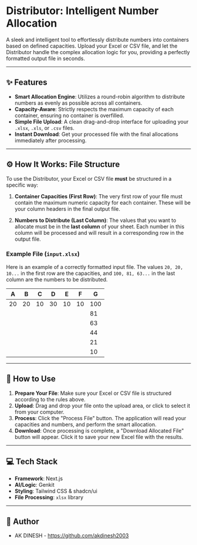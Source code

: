 # Distributor: Intelligent Number Allocation

A sleek and intelligent tool to effortlessly distribute numbers into containers based on defined capacities. Upload your Excel or CSV file, and let the Distributor handle the complex allocation logic for you, providing a perfectly formatted output file in seconds.

---

## ✨ Features

*   **Smart Allocation Engine**: Utilizes a round-robin algorithm to distribute numbers as evenly as possible across all containers.
*   **Capacity-Aware**: Strictly respects the maximum capacity of each container, ensuring no container is overfilled.
*   **Simple File Upload**: A clean drag-and-drop interface for uploading your `.xlsx`, `.xls`, or `.csv` files.
*   **Instant Download**: Get your processed file with the final allocations immediately after processing.

---

## ⚙️ How It Works: File Structure

To use the Distributor, your Excel or CSV file **must** be structured in a specific way:

1.  **Container Capacities (First Row)**: The very first row of your file must contain the maximum numeric capacity for each container. These will be your column headers in the final output file.

2.  **Numbers to Distribute (Last Column)**: The values that you want to allocate must be in the **last column** of your sheet. Each number in this column will be processed and will result in a corresponding row in the output file.

### Example File (`input.xlsx`)

Here is an example of a correctly formatted input file. The values `20, 20, 10...` in the first row are the capacities, and `100, 81, 63...` in the last column are the numbers to be distributed.

| A  | B  | C  | D  | E  | F  | G   |
|----|----|----|----|----|----|-----|
| 20 | 20 | 10 | 30 | 10 | 10 | 100 |
|    |    |    |    |    |    | 81  |
|    |    |    |    |    |    | 63  |
|    |    |    |    |    |    | 44  |
|    |    |    |    |    |    | 21  |
|    |    |    |    |    |    | 10  |

---

## 🚀 How to Use

1.  **Prepare Your File**: Make sure your Excel or CSV file is structured according to the rules above.
2.  **Upload**: Drag and drop your file onto the upload area, or click to select it from your computer.
3.  **Process**: Click the "Process File" button. The application will read your capacities and numbers, and perform the smart allocation.
4.  **Download**: Once processing is complete, a "Download Allocated File" button will appear. Click it to save your new Excel file with the results.

---

## 💻 Tech Stack

*   **Framework**: Next.js
*   **AI/Logic**: Genkit
*   **Styling**: Tailwind CSS & shadcn/ui
*   **File Processing**: `xlsx` library

---

## 👤 Author

*   AK DINESH - https://github.com/akdinesh2003

